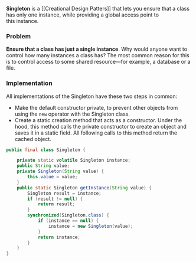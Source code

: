 **Singleton** is a [[Creational Design Patters]]  that lets you ensure that a class has only one instance, while providing a global access point to this instance.

### Problem

**Ensure that a class has just a single instance**. Why would anyone want to control how 
many instances a class has? The most common reason for this is to control access to some shared resource—for example, a database or a file.

### Implementation

All implementations of the Singleton have these two steps in common:
- Make the default constructor private, to prevent other objects from using the `new` operator with the Singleton class.
- Create a static creation method that acts as a constructor. Under the hood, this method calls the private constructor to create an object and saves it in a static field. All following calls to this method return the cached object.

```java
public final class Singleton {

    private static volatile Singleton instance;
    public String value;
    private Singleton(String value) {
        this.value = value;
    }
    public static Singleton getInstance(String value) {
        Singleton result = instance;
        if (result != null) {
            return result;
        }
        synchronized(Singleton.class) {
            if (instance == null) {
                instance = new Singleton(value);
            }
            return instance;
        }
    }
}
```

